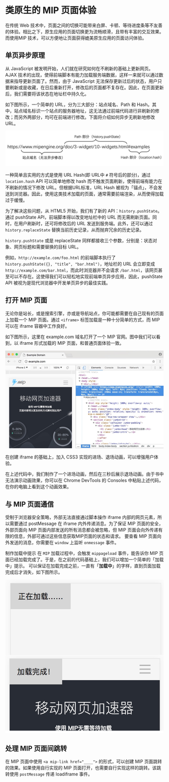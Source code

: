 # 类原生的 MIP 页面体验

在传统 Web 技术中，页面之间的切换可能带来白屏、卡顿、等待进度条等不友善的体验。相比之下，原生应用的页面切换更为流畅顺滑，且带有丰富的交互效果。而使用MIP 技术，可以方便地让页面获得媲美原生应用的页面访问体验。

## 单页异步原理

从 JavaScript 被发明开始，人们就在研究如何在不刷新的基础上更新网页。AJAX 技术的出现，使得前端脚本有能力加载服务端数据，这样一来就可以通过数据来指导更新页面了。然而，由于 JavaScript 无法保存更新过后的状态，用户只要刷新或是收藏，在日后重新打开，修改后的页面都不复存在。因此，在页面更新后，我们需要将该状态在地址栏中持久化。

如下图所示，一个简单的 URL，分为三大部分：站点域名、Path 和 Hash。其中，站点域名标识一个站点的服务器地址，这无法通过前端代码进行非刷新的修改；而另外两部分，均可在前端进行修改。下面将介绍如何异步无刷新地修改 URL。

![URL 示例](./images/url.png)

一种简单且实用的方式是使用 URL Hash(即 URL中 `#` 符号后的部分)，通过 `location.hash` API 可以简单地修改 hash 而不触发页面刷新，使得前端有能力在不刷新的情况下修改 URL。但根据URL标准，URL Hash 被视为「锚点」，不会发送到浏览器。因此，使用这类技术加载的页面，通常需要前端渲染，从而使得加载过于缓慢。

为了解决这些问题，从 HTML5 开始，我们有了新的 API：`history.pushState`。通过 pushState API，前端脚本得以改变地址栏中的 URL 而无需刷新页面。同时，在用户刷新时，还可将修改后的 URL 发送到服务端。此外，还可以通过 `history.replaceState` 替换当前历史记录，从而抛弃冗余的历史记录。

`history.pushState` 或是 replaceState 同样都接收三个参数，分别是：状态对象、网页标题和需要替换的目标 URL。

例如，`http://example.com/foo.html` 的前端脚本执行了 `history.pushState({}, "title", "bar.html")`，地址栏的 URL 会立即变成 `http://example.com/bar.html`，而此时浏览器并不会请求 `/bar.html`，该网页甚至可以不存在。这使得我们可以轻松地实现前端单页异步应用，因此，pushState API 被视为是现代浏览器中开发单页异步的最佳实践。

## 打开 MIP 页面

无论你是站长，或是搜索引擎，亦或是导航站点，你可能都需要在自己现有的页面上加载一个 MIP 页面。通过 `<iframe>` 标签加载是一种十分简单的方式，而 MIP 可以在 iframe 容器中工作良好。

如下图所示，这里在 example.com 域名打开了一个 MIP 官网。图中我们可以看到，以 iframe 形式加载的 MIP 页面，和普通页面体验一致。

![使用iframe 打开的MIP页面](./images/mip-speeder.png)

在创建 iframe 的基础上，加入 CSS3 实现的进场、退场动画，可以增强用户体验。

在上述代码中，我们制作了一个进场动画，然后在三秒后展示退场动画。由于书中无法演示动画效果，你可以在 Chrome DevTools 的 Consoles 中粘贴上述代码，在你的电脑上看到这个动画效果。

## 与 MIP 页面通信

受制于浏览器安全策略，外部无法直接通过脚本操作 iframe 内部的网页元素，所以需要通过 postMessage 在 iframe 内外传递消息。为了保证 MIP 页面的安全，外部页面向 MIP 页面内部发送的所有消息都会被忽略，但 MIP 页面会向外传递有限的信息，外部可通过这些信息获取MIP页面的状态和请求。
要查看 MIP 页面向外发送的消息，你需要在 `window` 上监听 `onmessage` 事件。

制作加载中提示
在 `MIP` 加载过程中，会触发 `mippageload` 事件，能告诉你 MIP 页面已经加载完成了。于是，在之前的代码基础上，我们可以增加一个简单的「加载中」提示。
可以保证在加载完成之前，一直有「**加载中**」的字样，直到页面加载完成后才消失，如下图所示。

![加载中效果](./images/mip-load.png)

## 处理 MIP 页面间跳转

在 MIP 页面中使用 `<a mip-link href="____">` 的形式，可以创建 MIP 页面跳转的效果。如果使用自行实现的 MIP 页面打开，也需要自行实现这样的跳转。该跳转使用 `postMessage` 传递 loadiframe 事件。
